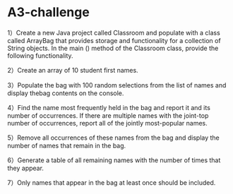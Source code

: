 # A3-challenge

1）Create a new Java project called Classroom and populate with a class called ArrayBag that provides storage and functionality for a collection of String objects. In the main () method of the Classroom class, provide the following functionality.  
   
﻿﻿﻿2）Create an array of 10 student first names.  
     
3）﻿﻿﻿Populate the bag with 100 random selections from the list of names and display thebag contents on the console.  
  
4）﻿﻿﻿Find the name most frequently held in the bag and report it and its number of occurrences. If there are multiple names with the joint-top number of occurrences, report all of the jointly most-popular names.  
  
5）﻿﻿﻿Remove all occurrences of these names from the bag and display the number of names that remain in the bag.  
  
6）﻿﻿﻿Generate a table of all remaining names with the number of times that they appear.    
  
7）Only names that appear in the bag at least once should be included.  
  
